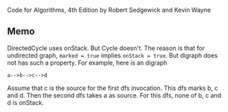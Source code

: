 Code for Algorithms, 4th Edition by Robert Sedgewick and Kevin Wayne

## Memo
DirectedCycle uses onStack. But Cycle doesn't. The reason is that for undirected
graph, `marked = true` implies `onStack = true`. But digraph does not has such a
property. For example, here is an digraph


```
a-->b-->c-->d
```

Assume that c is the source for the first dfs invocation. This dfs marks b, c
and d. Then the second dfs takes a as source. For this dfs, none of b, c and d
is onStack.
